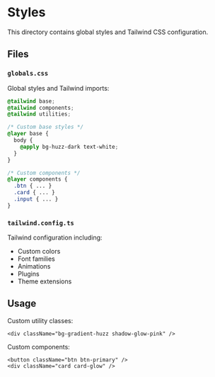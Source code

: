 # Styles

This directory contains global styles and Tailwind CSS configuration.

## Files

### `globals.css`
Global styles and Tailwind imports:
```css
@tailwind base;
@tailwind components;
@tailwind utilities;

/* Custom base styles */
@layer base {
  body {
    @apply bg-huzz-dark text-white;
  }
}

/* Custom components */
@layer components {
  .btn { ... }
  .card { ... }
  .input { ... }
}
```

### `tailwind.config.ts`
Tailwind configuration including:
- Custom colors
- Font families
- Animations
- Plugins
- Theme extensions

## Usage

Custom utility classes:
```tsx
<div className="bg-gradient-huzz shadow-glow-pink" />
```

Custom components:
```tsx
<button className="btn btn-primary" />
<div className="card card-glow" />
``` 